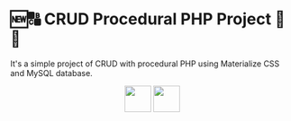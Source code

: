 # 🆕🔠 CRUD Procedural PHP Project 🔄🚮
<p>It's a simple project of CRUD with procedural PHP using Materialize CSS and MySQL database.</p> 

<div align="center">
<img src="https://cdn.icon-icons.com/icons2/2530/PNG/512/materialize_button_icon_151952.png" height="47">
<img src="https://cdn.icon-icons.com/icons2/2530/PNG/512/php_button_icon_151926.png" height="47">
</div>

